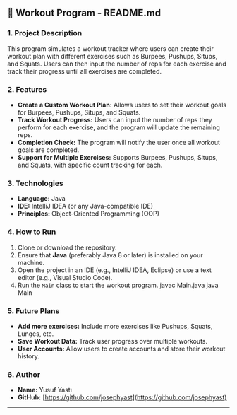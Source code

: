
## 🚀 Workout Program - README.md

### 1. **Project Description**

This program simulates a workout tracker where users can create their workout plan with different exercises such as Burpees, Pushups, Situps, and Squats. Users can then input the number of reps for each exercise and track their progress until all exercises are completed.

### 2. **Features**
- **Create a Custom Workout Plan:** Allows users to set their workout goals for Burpees, Pushups, Situps, and Squats.
- **Track Workout Progress:** Users can input the number of reps they perform for each exercise, and the program will update the remaining reps.
- **Completion Check:** The program will notify the user once all workout goals are completed.
- **Support for Multiple Exercises:** Supports Burpees, Pushups, Situps, and Squats, with specific count tracking for each.

### 3. **Technologies**
- **Language:** Java
- **IDE:** IntelliJ IDEA (or any Java-compatible IDE)
- **Principles:** Object-Oriented Programming (OOP)

### 4. **How to Run**
1. Clone or download the repository.
2. Ensure that **Java** (preferably Java 8 or later) is installed on your machine.
3. Open the project in an IDE (e.g., IntelliJ IDEA, Eclipse) or use a text editor (e.g., Visual Studio Code).
4. Run the `Main` class to start the workout program.
   javac Main.java
   java Main

### 5. **Future Plans**
- **Add more exercises:** Include more exercises like Pushups, Squats, Lunges, etc.
- **Save Workout Data:** Track user progress over multiple workouts.
- **User Accounts:** Allow users to create accounts and store their workout history.

### 6. **Author**
- **Name:** Yusuf Yastı
- **GitHub:** [https://github.com/josephyast](https://github.com/josephyast)

---
